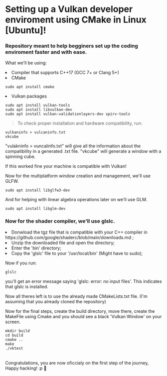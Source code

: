 <H1>Setting up a Vulkan developer enviroment using CMake in Linux [Ubuntu]!</H1>

<H3>Repository meant to help begginers set up the coding enviroment faster and with ease.</H3>

What we'll be using:

<li>Compiler that supports C++17 (GCC 7+ or Clang 5+)
<li>CMake 
  
```
sudo apt install cmake
```
<li>Vulkan packages

```
sudo apt install vulkan-tools
sudo apt install libvulkan-dev
sudo apt install vulkan-validationlayers-dev spirv-tools
```
>To check proper installation and hardware compatibility, run:

```
vulkaninfo > vulcaninfo.txt
vkcube
```

"vulakninfo > vuncalinfo.txt" will give all the information about the compatibility in a generated .txt file.
"vkcube" will generate a window with a spinning cube.

If this worked fine your machine is compatible with Vulkan!

Now for the multiplatform window creation and management, we'll use GLFW.

```
sudo apt install libglfw3-dev
```
And for helping with linear algebra operations later on we'll use GLM.

```
sudo apt install libglm-dev
```
<H3>Now for the shader compiler, we'll use glslc.</H3>

<li>Donwload the tgz file that is compatible with your C++ compiler in https://github.com/google/shaderc/blob/main/downloads.md ;
<li>Unzip the downloaded file and open the directory;
<li>Enter the 'bin' directory;
<li>Copy the 'glslc' file to your '/usr/local/bin' (Might have to sudo);

Now if you run:

```
glslc
```
you'll get an error message saying  'glslc: error: no input files'.
This indicates that glslc is installed.

Now all theres left is to use the already made CMakeLists.txt file.
(I'm assuming that you already cloned the repository)

Now for the final steps, create the build directory, move there, create the MakeFile using Cmake and you should see a black 'Vulkan Window' on your screen.

```
mkdir build
cd build
cmake ..
make
./vktest
```

<br> Congratulations, you are now oficcialy on the first step of the journey, Happy hacking! :p 🚀


